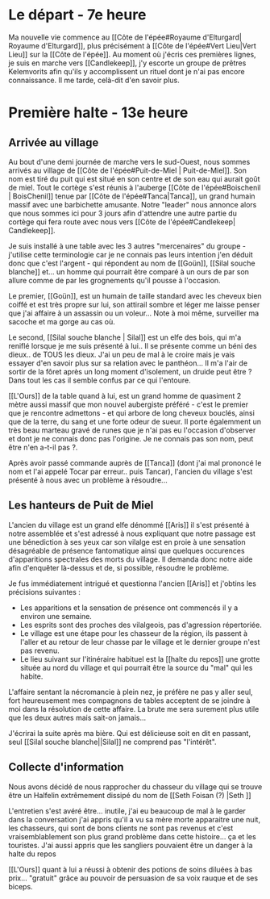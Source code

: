 # Le départ - 7e heure

Ma nouvelle vie commence au [[Côte de l'épée#Royaume d'Elturgard| Royaume d'Elturgard]], plus précisément à [[Côte de l'épée#Vert Lieu|Vert Lieu]]  sur la [[Côte de l'épée]]. Au moment où j'écris ces premières lignes, je suis en marche vers [[Candlekeep]], j'y escorte un groupe de prêtres Kelemvorits afin qu'ils y accomplissent un rituel dont je n'ai pas encore connaissance. Il me tarde, celà-dit d'en savoir plus.
 
 # Première halte - 13e heure
 ## Arrivée au village

Au bout d'une demi journée de marche vers le sud-Ouest, nous sommes arrivés au village de [[Côte de l'épée#Puit-de-Miel | Puit-de-Miel]]. Son nom est tiré du puit qui est situé en son centre et de son eau qui aurait goût de miel. Tout le cortège s'est réunis à l'auberge [[Côte de l'épée#Boischenil | BoisChenil]] tenue par [[Côte de l'épée#Tanca|Tanca]], un grand humain massif avec une barbichette amusante. Notre "leader" nous annonce alors que nous sommes ici pour 3 jours afin d'attendre une autre partie du cortège qui fera route avec nous vers [[Côte de l'épée#Candlekeep| Candlekeep]]. 

Je suis installé à une table avec les 3 autres "mercenaires" du groupe - j'utilise cette terminologie car je ne connais pas leurs intention j'en déduit donc que c'est l'argent - qui répondent au nom de [[Goün]], [[Silal souche blanche]] et... un homme qui pourrait être comparé à un ours de par son allure comme de par les grognements qu'il pousse à l'occasion. 

Le premier, [[Goün]], est un humain de taille standard avec les cheveux bien coiffé et est très propre sur lui, son attirail sombre et léger me laisse penser que j'ai affaire à un assassin ou un voleur... Note à moi même, surveiller ma sacoche et ma gorge au cas où.

Le second, [[Silal souche blanche | Silal]] est un elfe des bois, qui m'a reniflé lorsque je me suis présenté à lui.. Il se présente comme un béni des dieux.. de TOUS les dieux. J'ai un peu de mal à le croire mais je vais essayer d'en savoir plus sur sa relation avec le panthéon... Il m'a l'air de sortir de la fôret après un long moment d'isolement, un druide peut être ? Dans tout les cas il semble confus par ce qui l'entoure.

[[L'Ours]] de la table quand à lui, est un grand homme de quasiment 2 mètre aussi massif que mon nouvel aubergiste préféré - c'est le premier que je rencontre admettons - et qui arbore de long cheveux bouclés, ainsi que de la terre, du sang et une forte odeur de sueur. Il porte égalemment un très beau marteau gravé de runes que je n'ai pas eu l'occasion d'observer et dont je ne connais donc pas l'origine. Je ne connais pas son nom, peut être n'en a-t-il pas ?.

Après avoir passé commande auprès de [[Tanca]] (dont j'ai mal prononcé le nom et l'ai appelé Tocar par erreur.. puis Tancar), l'ancien du village s'est présenté à nous avec un problème à résoudre...

## Les hanteurs de Puit de Miel

L'ancien du village est un grand elfe dénommé [[Aris]] il s'est présenté à notre assemblée et s'est adressé à nous expliquant que notre passage est une bénediction à ses yeux car son vilalge est en proie à une sensation désagréable de présence fantomatique ainsi que quelques occurences d'apparitions spectrales des morts du village. Il demanda donc notre aide afin d'enquêter là-dessus et de, si possible, résoudre le problème. 

Je fus immédiatement intrigué et questionna l'ancien [[Aris]] et j'obtins les précisions suivantes :
 - Les apparitions et la sensation de présence ont commencés il y a environ une semaine.
 - Les esprits sont des proches des vilalgeois, pas d'agression répertoriée.
 - Le village est une étape pour les chasseur de la région, ils passent à l'aller et au retour de leur chasse par le village et le dernier groupe n'est pas revenu.
 - Le lieu suivant sur l'itinéraire habituel est la [[halte du repos]] une grotte située au nord du village et qui pourrait être la source du "mal" qui les habite.

L'affaire sentant la nécromancie à plein nez, je préfère ne pas y aller seul, fort heureusement mes compagnons de tables acceptent de se joindre à moi dans la résolution de cette affaire. La brute me sera surement plus utile que les deux autres mais sait-on jamais...

J'écrirai la suite après ma bière. Qui est délicieuse soit en dit en passant, seul [[Silal souche blanche||Silal]] ne comprend pas "l'intérêt".

## Collecte d'information

Nous avons décidé de nous rapprocher du chasseur du village qui se trouve être un Halfelin extrêmement dissipé du nom de [[Seth Foisan (?) |Seth ]]

L'entretien s'est avéré être... inutile, j'ai eu beaucoup de mal à le garder dans la conversation j'ai appris qu'il a vu sa mère morte apparaitre une nuit, les chasseurs, qui sont de bons clients ne sont pas revenus et c'est vraisemblablement son plus grand problème dans cette histoire... ça et les touristes. J'ai aussi appris que les sangliers pouvaient être un danger à la halte du repos

[[L'Ours]] quant à lui a réussi à obtenir des potions de soins diluées à bas prix... "gratuit" grâce au pouvoir de persuasion de sa voix rauque et de ses biceps.

